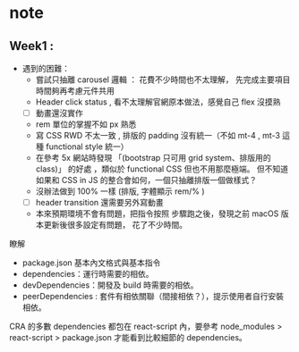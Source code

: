 # note 


## Week1 :
- 遇到的困難：
  - 嘗試只抽離 carousel 邏輯 ： 花費不少時間也不太理解， 先完成主要項目時間夠再考慮元件共用
  - Header click status , 看不太理解官網原本做法，感覺自己 flex 沒摸熟
  - [ ] 動畫還沒實作
  - rem 單位的掌握不如 px 熟悉 
  - 寫 CSS RWD 不太一致 , 排版的 padding 沒有統一（不如 mt-4 , mt-3 這種 functional style 統一） 
  - 在參考 5x 網站時發現 「(bootstrap 只可用 grid system、排版用的 class)」 的好處 ，類似於 functional CSS 但也不用那麼極端。 但不知道如果和 CSS in JS 的整合會如何，一個只抽離排版一個做樣式？
  - 沒辦法做到 100% 一樣 (排版, 字體顯示 rem/% )
  - [ ] header transition 還需要另外寫動畫    
  - 本來預期環境不會有問題，把指令按照 步驟跑之後，發現之前 macOS 版本更新後很多設定有問題，
    花了不少時間。


瞭解 
- package.json 基本內文格式與基本指令
- dependencies：運行時需要的相依。
- devDependencies：開發及 build 時需要的相依。
- peerDependencies : 套件有相依關聯（間接相依？），提示使用者自行安裝相依。

CRA 的多數 dependencies 都包在 react-script 內，要參考 node_modules > react-script > package.json 才能看到比較細節的 dependencies。

